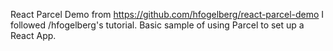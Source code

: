 React Parcel Demo from https://github.com/hfogelberg/react-parcel-demo
I followed /hfogelberg's tutorial. Basic sample of using Parcel to set up a React App.
